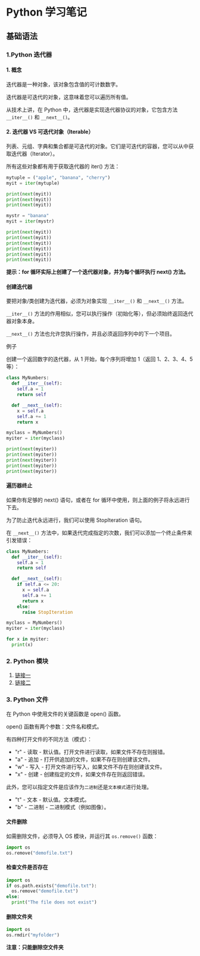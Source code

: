 # Python 学习笔记

## 基础语法

### 1.Python 迭代器

#### 1. 概念

迭代器是一种对象，该对象包含值的可计数数字。

迭代器是可迭代的对象，这意味着您可以遍历所有值。

从技术上讲，在 Python 中，迭代器是实现迭代器协议的对象，它包含方法 `__iter__()` 和 `__next__()`。

#### 2. 迭代器 VS 可迭代对象（Iterable）
列表、元组、字典和集合都是可迭代的对象。它们是可迭代的容器，您可以从中获取迭代器（Iterator）。

所有这些对象都有用于获取迭代器的 iter() 方法：

```python
mytuple = ("apple", "banana", "cherry")
myit = iter(mytuple)

print(next(myit))
print(next(myit))
print(next(myit))
```

```python
mystr = "banana"
myit = iter(mystr)

print(next(myit))
print(next(myit))
print(next(myit))
print(next(myit))
print(next(myit))
print(next(myit))
```

**提示：for 循环实际上创建了一个迭代器对象，并为每个循环执行 next() 方法。**

#### 创建迭代器

要把对象/类创建为迭代器，必须为对象实现 `__iter__()` 和 `__next__()` 方法。

`__iter__()` 方法的作用相似，您可以执行操作（初始化等），但必须始终返回迭代器对象本身。

`__next__()` 方法也允许您执行操作，并且必须返回序列中的下一个项目。

例子 

创建一个返回数字的迭代器，从 1 开始，每个序列将增加 1（返回 1、2、3、4、5 等）：

```python
class MyNumbers:
  def __iter__(self):
    self.a = 1
    return self

  def __next__(self):
    x = self.a
    self.a += 1
    return x

myclass = MyNumbers()
myiter = iter(myclass)

print(next(myiter))
print(next(myiter))
print(next(myiter))
print(next(myiter))
print(next(myiter))
```

#### 遍历器终止

如果你有足够的 next() 语句，或者在 for 循环中使用，则上面的例子将永远进行下去。

为了防止迭代永远进行，我们可以使用 StopIteration 语句。

在 `__next__()` 方法中，如果迭代完成指定的次数，我们可以添加一个终止条件来引发错误：

```python
class MyNumbers:
  def __iter__(self):
    self.a = 1
    return self

  def __next__(self):
    if self.a <= 20:
      x = self.a
      self.a += 1
      return x
    else:
      raise StopIteration

myclass = MyNumbers()
myiter = iter(myclass)

for x in myiter:
  print(x)
```

### 2. Python 模块

1. [链接一](https://www.w3school.com.cn/python/python_modules.asp)
2. [链接二](https://www.runoob.com/python/python-modules.html)

### 3. Python 文件

在 Python 中使用文件的关键函数是 open() 函数。

open() 函数有两个参数：文件名和模式。

有四种打开文件的不同方法（模式）：

- "r" - 读取 - 默认值。打开文件进行读取，如果文件不存在则报错。
- "a" - 追加 - 打开供追加的文件，如果不存在则创建该文件。
- "w" - 写入 - 打开文件进行写入，如果文件不存在则创建该文件。
- "x" - 创建 - 创建指定的文件，如果文件存在则返回错误。

此外，您可以指定文件是应该作为`二进制`还是`文本模式`进行处理。

- "t" - 文本 - 默认值。文本模式。
- "b" - 二进制 - 二进制模式（例如图像）。

#### 文件删除

如需删除文件，必须导入 OS 模块，并运行其 `os.remove()` 函数：

```python
import os
os.remove("demofile.txt")
```

#### 检查文件是否存在

```python
import os
if os.path.exists("demofile.txt"):
  os.remove("demofile.txt")
else:
  print("The file does not exist")
```

#### 删除文件夹

```python
import os
os.rmdir("myfolder")
```

**注意：只能删除空文件夹**



